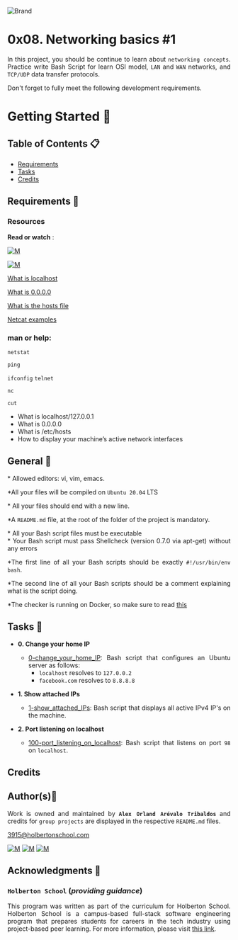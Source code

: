 ![Brand](https://assets.website-files.com/6105315644a26f77912a1ada/610540e8b4cd6969794fe673_Holberton_School_logo-04-04.svg)

# 0x08. Networking basics #1
<div style="text-align: justify">
	
In this project, you should be continue to learn about `networking concepts`. Practice write Bash Script for learn OSI model, `LAN` and `WAN` networks, and `TCP/UDP` data transfer protocols.

<div style="text-align: justify">
Don't forget to fully meet the following development requirements. </div>


# Getting Started :running:

## Table of Contents :clipboard:

* [Requirements](#requirements-page_with_curl)
* [Tasks](#tasks-page_with_curl)
* [Credits](#credits)

## Requirements :page_with_curl:

### Resources

**Read or watch** :

[![M](https://upload.wikimedia.org/wikipedia/commons/thumb/2/2f/Google_2015_logo.svg/80px-Google_2015_logo.svg.png)](https://www.google.com/search?q=osi+model+explained&oq=osi+model&aqs=chrome.1.69i57j0i512l9.4954j0j15&sourceid=chrome&ie=UTF-8)

[![M](https://upload.wikimedia.org/wikipedia/commons/thumb/e/e1/Logo_of_YouTube_%282015-2017%29.svg/70px-Logo_of_YouTube_%282015-2017%29.svg.png)](https://www.google.com/search?q=osi+model+explained&source=lnms&tbm=vid&sa=X&ved=2ahUKEwj1sqrq0pb2AhV1SzABHZQ8Bn4Q_AUoAXoECAEQAw&biw=1334&bih=670&dpr=1.25)

<div style="text-align: justify">
	
[What is localhost](https://en.wikipedia.org/wiki/Localhost)</div>
<div style="text-align: justify">

[What is 0.0.0.0](https://en.wikipedia.org/wiki/0.0.0.0)</div>
<div style="text-align: justify">
	
[What is the hosts file](https://www.makeuseof.com/tag/modify-manage-hosts-file-linux/)</div>
	
[Netcat examples](https://www.thegeekstuff.com/2012/04/nc-command-examples/)</div>


### man or help:

`netstat`

`ping`

`ifconfig`
`telnet`

`nc`

`cut`

* What is localhost/127.0.0.1
* What is 0.0.0.0
* What is /etc/hosts
* How to display your machine’s active network interfaces
	
## General :page_with_curl:
<div style="text-align: justify">
* Allowed editors: vi, vim, emacs. </div>
<div style="text-align: justify">
	
*All your files will be compiled on `Ubuntu 20.04` LTS </div>
<div style="text-align: justify">
* All your files should end with a new line. </div>
<div style="text-align: justify">
	
*A `README.md` file, at the root of the folder of the project is mandatory. </div>

<div style="text-align: justify">
* All your Bash script files must be executable</div>

<div style="text-align: justify">
* Your Bash script must pass Shellcheck (version 0.7.0 via apt-get) without any errors

<div style="text-align: justify">
	
*The first line of all your Bash scripts should be exactly `#!/usr/bin/env bash`. </div>

<div style="text-align: justify">
	
*The second line of all your Bash scripts should be a comment explaining what is the script doing. 
<div style="text-align: justify">

*The checker is running on Docker, so make sure to read [this](https://web.archive.org/web/20171117023601/http://blog.jonathanargentiero.com/docker-sed-cannot-rename-etcsedl8ysxl-device-or-resource-busy/)
	
## Tasks :page_with_curl:

* **0. Change your home IP**
  	* [0-change_your_home_IP](./0-change_your_home_IP): Bash script that configures
  	an Ubuntu server as follows:
  		* `localhost` resolves to `127.0.0.2`
  		* `facebook.com` resolves to `8.8.8.8`

* **1. Show attached IPs**
  	* [1-show_attached_IPs](./1-show_attached_IPs): Bash script that displays all active IPv4
  	IP's on the machine.

* **2. Port listening on localhost**
  	* [100-port_listening_on_localhost](./100-port_listening_on_localhost): Bash script that
  	listens on port `98` on `localhost`.
	
## Credits

## Author(s):blue_book:

Work is owned and maintained by 
	**`Alex Orland Arévalo Tribaldos`**  and credits for `group projects` are displayed in the respective `README.md` files.

<3915@holbertonschool.com>
	
[![M](https://upload.wikimedia.org/wikipedia/commons/thumb/9/91/Octicons-mark-github.svg/25px-Octicons-mark-github.svg.png)](https://github.com/Alexoat76)
[![M](https://upload.wikimedia.org/wikipedia/fr/thumb/c/c8/Twitter_Bird.svg/25px-Twitter_Bird.svg.png)](https://twitter.com/aoarevalot)
[![M](https://upload.wikimedia.org/wikipedia/commons/thumb/c/ca/LinkedIn_logo_initials.png/25px-LinkedIn_logo_initials.png)](https://www.linkedin.com/in/Alexoat76/)


## Acknowledgments :mega: 

### **`Holberton School`** (*providing guidance*)
	
This program was written as part of the curriculum for Holberton School.
Holberton School is a campus-based full-stack software engineering program
that prepares students for careers in the tech industry using project-based
peer learning. For more information,  please visit [this link](https://www.holbertonschool.com/).
